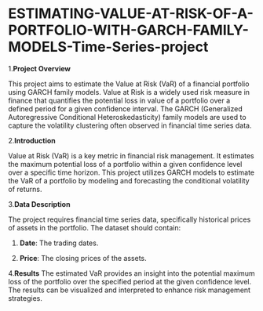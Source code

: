 # ESTIMATING-VALUE-AT-RISK-OF-A-PORTFOLIO-WITH-GARCH-FAMILY-MODELS-Time-Series-project
1.**Project Overview**

This project aims to estimate the Value at Risk (VaR) of a financial portfolio using GARCH family models. Value at Risk is a widely used risk measure in finance that quantifies the potential loss in value of a portfolio over a defined period for a given confidence interval. The GARCH (Generalized Autoregressive Conditional Heteroskedasticity) family models are used to capture the volatility clustering often observed in financial time series data.

2.**Introduction**

Value at Risk (VaR) is a key metric in financial risk management. It estimates the maximum potential loss of a portfolio within a given confidence level over a specific time horizon. This project utilizes GARCH models to estimate the VaR of a portfolio by modeling and forecasting the conditional volatility of returns.

3.**Data Description**

The project requires financial time series data, specifically historical prices of assets in the portfolio. The dataset should contain:
   
   1. **Date**: The trading dates.
   
   2. **Price**: The closing prices of the assets.
     
4.**Results**
The estimated VaR provides an insight into the potential maximum loss of the portfolio over the specified period at the given confidence level. The results can be visualized and interpreted to enhance risk management strategies.